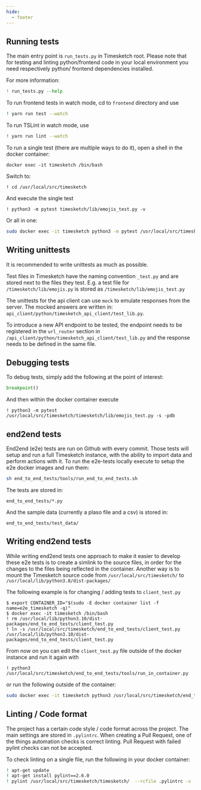 ```yaml
---
hide:
  - footer
---
```

## Running tests

The main entry point is `run_tests.py` in Timesketch root. Please note that for testing
and linting python/frontend code in your local environment you need respectively python/
frontend dependencies installed.

For more information:

```python
! run_tests.py --help
```

To run frontend tests in watch mode, cd to `frontend` directory and use

```bash
! yarn run test --watch
```

To run TSLint in watch mode, use

```bash
! yarn run lint --watch
```

To run a single test (there are multiple ways to do it), open a shell in the docker container:

```shell
docker exec -it timesketch /bin/bash
```

Switch to:

```shell
! cd /usr/local/src/timesketch
```

And execute the single test

```shell
! python3 -m pytest timesketch/lib/emojis_test.py -v
```

Or all in one:

```bash
sudo docker exec -it timesketch python3 -m pytest /usr/local/src/timesketch/timesketch/lib/emojis_test.py -v
```

## Writing unittests

It is recommended to write unittests as much as possible.

Test files in Timesketch have the naming convention `_test.py` and are stored next to the files they test. E.g. a test file for `/timesketch/lib/emojis.py` is stored as `/timesketch/lib/emojis_test.py`

The unittests for the api client can use `mock` to emulate responses from the server. The mocked answers are written in: `api_client/python/timesketch_api_client/test_lib.py`.

To introduce a new API endpoint to be tested, the endpoint needs to be registered in the `url_router` section in `/api_client/python/timesketch_api_client/test_lib.py` and the response needs to be defined in the same file.

## Debugging tests

To debug tests, simply add the following at the point of interest:

```python
breakpoint()
```

And then within the docker container execute

```shell
! python3 -m pytest /usr/local/src/timesketch/timesketch/lib/emojis_test.py -s -pdb
```

## end2end tests

End2end (e2e) tests are run on Github with every commit. Those tests will setup and run a full Timesketch instance, with the ability to import data and perform actions with it.
To run the e2e-tests locally execute to setup the e2e docker images and run them:

```bash
sh end_to_end_tests/tools/run_end_to_end_tests.sh
```

The tests are stored in:

```shell
end_to_end_tests/*.py
```

And the sample data (currently a plaso file and a csv) is stored in:

```shell
end_to_end_tests/test_data/
```

## Writing end2end tests

While writing end2end tests one approach to make it easier to develop these e2e tests is to create a simlink to the source files, in order for the changes to the files being reflected in the container. Another way is to mount the Timesketch source code from `/usr/local/src/timesketch/` to `/usr/local/lib/python3.8/dist-packages/`

The following example is for changing / adding tests to `client_test.py`

```shell
$ export CONTAINER_ID="$(sudo -E docker container list -f name=e2e_timesketch -q)"
$ docker exec -it timesketch /bin/bash
! rm /usr/local/lib/python3.10/dist-packages/end_to_end_tests/client_test.py
! ln -s /usr/local/src/timesketch/end_to_end_tests/client_test.py /usr/local/lib/python3.10/dist-packages/end_to_end_tests/client_test.py
```

From now on you can edit the `client_test.py` file outside of the docker instance and run it again with

```shell
! python3 /usr/local/src/timesketch/end_to_end_tests/tools/run_in_container.py
```

or run the following outside of the container:

```bash
sudo docker exec -it timesketch python3 /usr/local/src/timesketch/end_to_end_tests/tools/run_in_container.py
```

## Linting / Code format

The project has a certain code style / code format across the project. The main settings are stored in `.pylintrc`. When creating a Pull Request, one of the things automation checks is correct linting. Pull Request with failed pylint checks can not be accepted.

To check linting on a single file, run the following in your docker container:

```bash
! apt-get update
! apt-get install pylint==2.6.0
! pylint /usr/local/src/timesketch/timesketch/  --rcfile .pylintrc -v
```
